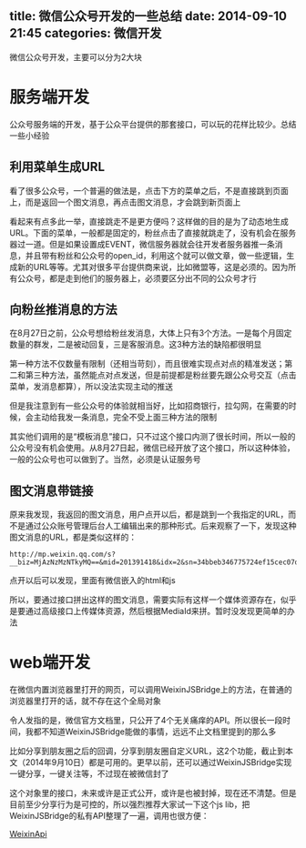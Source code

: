 title: 微信公众号开发的一些总结
date: 2014-09-10 21:45
categories: 微信开发  
---
微信公众号开发，主要可以分为2大块
<!--more-->

# 服务端开发

公众号服务端的开发，基于公众平台提供的那套接口，可以玩的花样比较少。总结一些小经验

## 利用菜单生成URL

看了很多公众号，一个普遍的做法是，点击下方的菜单之后，不是直接跳到页面上，而是返回一个图文消息，再点击图文消息，才会跳到新页面上

看起来有点多此一举，直接跳走不是更方便吗？这样做的目的是为了动态地生成URL。下面的菜单，一般都是固定的，粉丝点击了直接就跳走了，没有机会在服务器过一道。但是如果设置成EVENT，微信服务器就会往开发者服务器推一条消息，并且带有粉丝和公众号的open_id，利用这个就可以做文章，做一些逻辑，生成新的URL等等。尤其对很多平台提供商来说，比如微盟等，这是必须的。因为所有公众号，都是走到他们的服务器上，必须要区分出不同的公众号才行

## 向粉丝推消息的方法

在8月27日之前，公众号想给粉丝发消息，大体上只有3个方法。一是每个月固定数量的群发，二是被动回复，三是客服消息。这3种方法的缺陷都很明显

第一种方法不仅数量有限制（还相当苛刻），而且很难实现点对点的精准发送；第二和第三种方法，虽然能点对点发送，但是前提都是粉丝要先跟公众号交互（点击菜单，发消息都算），所以没法实现主动的推送

但是我注意到有一些公众号的体验就相当好，比如招商银行，拉勾网，在需要的时候，会主动给我发一条消息，完全不受上面三种方法的限制

其实他们调用的是“模板消息”接口，只不过这个接口内测了很长时间，所以一般的公众号没有机会使用。从8月27日起，微信已经开放了这个接口，所以这种体验，一般的公众号也可以做到了。当然，必须是认证服务号

## 图文消息带链接

原来我发现，我返回的图文消息，用户点开以后，都是跳到一个我指定的URL，而不是通过公众账号管理后台人工编辑出来的那种形式。后来观察了一下，发现这种图文消息的URL，都是类似这样的：

```
http://mp.weixin.qq.com/s?__biz=MjAzNzMzNTkyMQ==&mid=201391418&idx=2&sn=34bbeb346775724ef15cec07de66b3a3#rd
```

点开以后可以发现，里面有微信嵌入的html和js

所以，要通过接口拼出这样的图文消息，需要实际有这样一个媒体资源存在，似乎是要通过高级接口上传媒体资源，然后根据MediaId来拼。暂时没发现更简单的办法

# web端开发

在微信内置浏览器里打开的网页，可以调用WeixinJSBridge上的方法，在普通的浏览器里打开的话，就不存在这个全局对象

令人发指的是，微信官方文档里，只公开了4个无关痛痒的API。所以很长一段时间，我都不知道WeixinJSBridge能做的事情，远远不止文档里提到的那么多

比如分享到朋友圈之后的回调，分享到朋友圈自定义URL，这2个功能，截止到本文（2014年9月10日）都是可用的。更早以前，还可以通过WeixinJSBridge实现一键分享，一键关注等，不过现在被微信封了

这个对象里的接口，未来或许是正式公开，或许是也被封掉，现在还不清楚。但是目前至少分享行为是可控的，所以强烈推荐大家试一下这个js lib，把WeixinJSBridge的私有API整理了一遍，调用也很方便：

[WeixinApi](https://github.com/zxlie/WeixinApi)